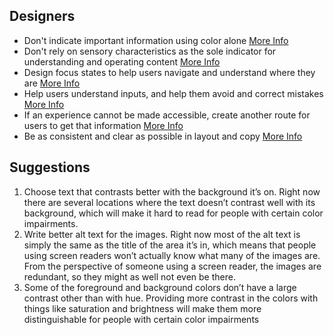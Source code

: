 ## Designers
 - Don't indicate important information using color alone [More Info](http://accessibility.voxmedia.com/#preview-output#designers-2)
 - Don't rely on sensory characteristics as the sole indicator for understanding and operating content [More Info](http://accessibility.voxmedia.com/#preview-output#designers-4)
 - Design focus states to help users navigate and understand where they are [More Info](http://accessibility.voxmedia.com/#preview-output#designers-5)
 - Help users understand inputs, and help them avoid and correct mistakes [More Info](http://accessibility.voxmedia.com/#preview-output#designers-6)
 - If an experience cannot be made accessible, create another route for users to get that information [More Info](http://accessibility.voxmedia.com/#preview-output#designers-8)
 - Be as consistent and clear as possible in layout and copy [More Info](http://accessibility.voxmedia.com/#preview-output#designers-9)


## Suggestions
1.	Choose text that contrasts better with the background it’s on. Right now there are several locations where the text doesn’t contrast well with its background, which will make it hard to read for people with certain color impairments.
2.	Write better alt text for the images. Right now most of the alt text is simply the same as the title of the area it’s in, which means that people using screen readers won’t actually know what many of the images are. From the perspective of someone using a screen reader, the images are redundant, so they might as well not even be there. 
3.	Some of the foreground and background colors don’t have a large contrast other than with hue. Providing more contrast in the colors with things like saturation and brightness will make them more distinguishable for people with certain color impairments
